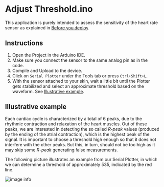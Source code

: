 # Adjust Threshold.ino

This application is purely intended to assess the sensitivity of the heart rate sensor as explained in [Before you deploy](../../smart_alarm/README.md#Before-you-deploy).


## Instructions

1. Open the Project in the Arduino IDE.
2. Make sure you connect the sensor to the same analog pin as in the code.
3. Compile and Upload to the device.
4. Click on `Serial Plotter` under the Tools tab or press `Ctrl+Shift+L`.
5. With the sensor attached to your skin, wait a little bit until the Plotter gets stabilized and select an approximate threshold based on the waveform. See [Illustrative example](#Illustrative-example).


## Illustrative example

Each cardiac cycle is characterized by a total of 6 peaks, due to the rhythmic contraction and relaxation of the heart muscles. Out of these peaks, we are interested in detecting the so called *R-peak* values (produced by the ending of the atrial contraction), which is the highest peak of the signal. It is important to choose a threshold high enough so that it does not interfere with the other peaks. But this, in turn, should not be too high as it may skip some *R-peak* generating false measurements.

The following picture illustrates an example from our Serial Plotter, in which we can determine a threshold of approximately 535, indicated by the red line.

![image info](../../../media/adjust-threshold-example.jpg)
